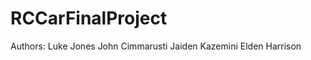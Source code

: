 # RCCarFinalProject
Authors:
    Luke Jones
    John Cimmarusti
    Jaiden Kazemini
    Elden Harrison
